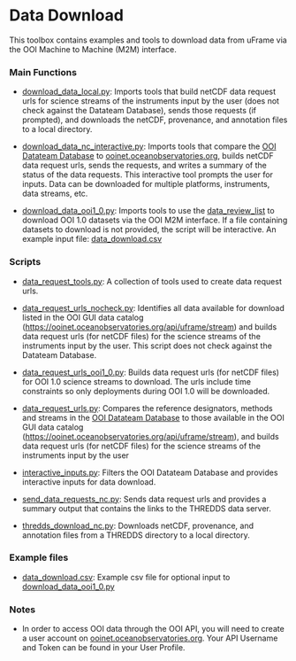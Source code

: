 # Data Download
This toolbox contains examples and tools to download data from uFrame via the OOI Machine to Machine (M2M) interface. 

### Main Functions
- [download_data_local.py](https://github.com/data-edu-ooi/data-review-tools/blob/master/data_download/download_data_local.py): Imports tools that build netCDF data request urls for science streams of the instruments input by the user (does not check against the Datateam Database), sends those requests (if prompted), and downloads the netCDF, provenance, and annotation files to a local directory.

- [download_data_nc_interactive.py](https://github.com/data-edu-ooi/data-review-tools/blob/master/data_download/download_data_nc_interactive.py): Imports tools that compare the [OOI Datateam Database](http://ooi.visualocean.net/) to [ooinet.oceanobservatories.org](https://ooinet.oceanobservatories.org/), builds netCDF data request urls, sends the requests, and writes a summary of the status of the data requests. This interactive tool prompts the user for inputs. Data can be downloaded for multiple platforms, instruments, data streams, etc.

- [download_data_ooi1_0.py](https://github.com/data-edu-ooi/data-review-tools/blob/master/data_download/download_data_ooi1_0.py): Imports tools to use the [data_review_list](https://github.com/data-edu-ooi/data-review-tools/tree/master/review_list) to download OOI 1.0 datasets via the OOI M2M interface. If a file containing datasets to download is not provided, the script will be interactive. An example input file: [data_download.csv](https://github.com/data-edu-ooi/data-review-tools/blob/master/data_download/example_files/data_download.csv)

### Scripts
- [data_request_tools.py](https://github.com/data-edu-ooi/data-review-tools/blob/master/data_download/scripts/data_request_tools.py): A collection of tools used to create data request urls.

- [data_request_urls_nocheck.py](https://github.com/data-edu-ooi/data-review-tools/blob/master/data_download/scripts/data_request_urls_nocheck.py): Identifies all data available for download listed in the OOI GUI data catalog (https://ooinet.oceanobservatories.org/api/uframe/stream) and builds data request urls (for netCDF files) for the science streams of the instruments input by the user. This script does not check against the Datateam Database.

- [data_request_urls_ooi1_0.py](https://github.com/data-edu-ooi/data-review-tools/blob/master/data_download/scripts/data_request_urls_ooi1_0.py): Builds data request urls (for netCDF files) for OOI 1.0 science streams to download. The urls include time constraints so only deployments during OOI 1.0 will be downloaded.

- [data_request_urls.py](https://github.com/data-edu-ooi/data-review-tools/blob/master/data_download/scripts/data_request_urls.py): Compares the reference designators, methods and streams in the [OOI Datateam Database](http://ooi.visualocean.net/) to those available in the OOI GUI data catalog (https://ooinet.oceanobservatories.org/api/uframe/stream), and builds data request urls (for netCDF files) for the science streams of the instruments input by the user

- [interactive_inputs.py](https://github.com/data-edu-ooi/data-review-tools/blob/master/data_download/scripts/interactive_inputs.py): Filters the OOI Datateam Database and provides interactive inputs for data download.

- [send_data_requests_nc.py](https://github.com/data-edu-ooi/data-review-tools/blob/master/data_download/scripts/send_data_requests_nc.py): Sends data request urls and provides a summary output that contains the links to the THREDDS data server.

- [thredds_download_nc.py](https://github.com/data-edu-ooi/data-review-tools/blob/master/data_download/scripts/thredds_download_nc.py): Downloads netCDF, provenance, and annotation files from a THREDDS directory to a local directory.


### Example files
- [data_download.csv](https://github.com/data-edu-ooi/data-review-tools/blob/master/data_download/example_files/data_download.csv): Example csv file for optional input to [download_data_ooi1_0.py](https://github.com/data-edu-ooi/data-review-tools/blob/master/data_download/download_data_ooi1_0.py)

### Notes
- In order to access OOI data through the OOI API, you will need to create a user account on [ooinet.oceanobservatories.org](https://ooinet.oceanobservatories.org/). Your API Username and Token can be found in your User Profile.